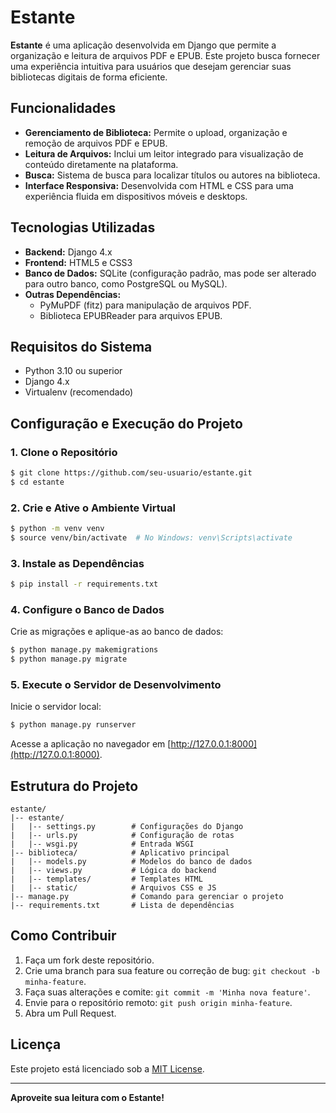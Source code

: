 # Estante

**Estante** é uma aplicação desenvolvida em Django que permite a organização e leitura de arquivos PDF e EPUB. Este projeto busca fornecer uma experiência intuitiva para usuários que desejam gerenciar suas bibliotecas digitais de forma eficiente.

## Funcionalidades

- **Gerenciamento de Biblioteca:** Permite o upload, organização e remoção de arquivos PDF e EPUB.
- **Leitura de Arquivos:** Inclui um leitor integrado para visualização de conteúdo diretamente na plataforma.
- **Busca:** Sistema de busca para localizar títulos ou autores na biblioteca.
- **Interface Responsiva:** Desenvolvida com HTML e CSS para uma experiência fluida em dispositivos móveis e desktops.

## Tecnologias Utilizadas

- **Backend:** Django 4.x
- **Frontend:** HTML5 e CSS3
- **Banco de Dados:** SQLite (configuração padrão, mas pode ser alterado para outro banco, como PostgreSQL ou MySQL).
- **Outras Dependências:**
  - PyMuPDF (fitz) para manipulação de arquivos PDF.
  - Biblioteca EPUBReader para arquivos EPUB.

## Requisitos do Sistema

- Python 3.10 ou superior
- Django 4.x
- Virtualenv (recomendado)

## Configuração e Execução do Projeto

### 1. Clone o Repositório

```bash
$ git clone https://github.com/seu-usuario/estante.git
$ cd estante
```

### 2. Crie e Ative o Ambiente Virtual

```bash
$ python -m venv venv
$ source venv/bin/activate  # No Windows: venv\Scripts\activate
```

### 3. Instale as Dependências

```bash
$ pip install -r requirements.txt
```

### 4. Configure o Banco de Dados

Crie as migrações e aplique-as ao banco de dados:

```bash
$ python manage.py makemigrations
$ python manage.py migrate
```

### 5. Execute o Servidor de Desenvolvimento

Inicie o servidor local:

```bash
$ python manage.py runserver
```

Acesse a aplicação no navegador em [http://127.0.0.1:8000](http://127.0.0.1:8000).

## Estrutura do Projeto

```
estante/
|-- estante/
|   |-- settings.py        # Configurações do Django
|   |-- urls.py            # Configuração de rotas
|   |-- wsgi.py            # Entrada WSGI
|-- biblioteca/            # Aplicativo principal
|   |-- models.py          # Modelos do banco de dados
|   |-- views.py           # Lógica do backend
|   |-- templates/         # Templates HTML
|   |-- static/            # Arquivos CSS e JS
|-- manage.py              # Comando para gerenciar o projeto
|-- requirements.txt       # Lista de dependências
```

## Como Contribuir

1. Faça um fork deste repositório.
2. Crie uma branch para sua feature ou correção de bug: `git checkout -b minha-feature`.
3. Faça suas alterações e comite: `git commit -m 'Minha nova feature'`.
4. Envie para o repositório remoto: `git push origin minha-feature`.
5. Abra um Pull Request.

## Licença

Este projeto está licenciado sob a [MIT License](LICENSE).

---

**Aproveite sua leitura com o Estante!**

